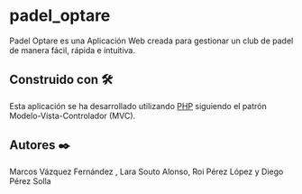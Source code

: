# padel_optare

Padel Optare es una Aplicación Web creada para gestionar un club de padel de manera fácil, rápida e intuitiva.

## Construido con 🛠️

Esta aplicación se ha desarrollado utilizando [PHP](https://www.php.net/) siguiendo el patrón Modelo-Vista-Controlador (MVC).

## Autores ✒️

Marcos Vázquez Fernández , Lara Souto Alonso, Roi Pérez López y Diego Pérez Solla
